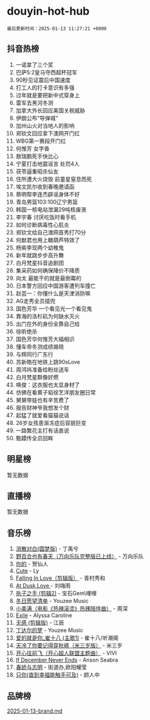 # douyin-hot-hub

`最后更新时间：2025-01-13 11:27:21 +0800`

## 抖音热榜

1. 一诺拿了三个奖
1. 巴萨5:2皇马夺西超杯冠军
1. 90秒见证震后中国速度
1. 打工人的打卡意识有多强
1. 过年就是要把新中式穿身上
1. 雷军去黑河冬测
1. 加拿大外长回应美国关税威胁
1. 伊朗公布“导弹城”
1. 加州山火对当地人的影响
1. 郑钦文回应拿下澳网开门红
1. WBG第一赛段开门红
1. 何惟芳 女字香
1. 敖瑞鹏死手快比心
1. 宁夏打击地震谣言 处罚4人
1. 茯苓逼重昭杀仙友
1. 住所遭大火烧毁 前童星窒息而死
1. 埃文凯尔收到春晚邀请函
1. 蔡明帮李连杰辟谣身体不好
1. 青岛男篮103:100辽宁男篮
1. 韩国一核电站泄漏29吨核废液
1. 李宇春 讨厌吃饭时看手机
1. 如何诊断病毒性心肌炎
1. 郑钦文给自己澳网首秀打70分
1. 何猷君也用上糖葫芦特效了
1. 杨紫李现两个幼稚鬼
1. 新年就跳步步高升舞
1. 白月梵星抖音追剧团
1. 集采药如何确保降价不降质
1. 向太 最能干的就是最倒霉的
1. 日本警方回应中国游客遭列车撞亡
1. 赵芸一：你懂什么是天津消防嘛
1. AG走秀全员插兜
1. 国色芳华 一个看见光一个看见鬼
1. 靠海的洛杉矶为何缺水灭火
1. 出门在外的身份全靠自己给
1. 徐昕绝杀
1. 国色芳华何惟芳大福相识
1. 懂车帝冬测成绩揭晓
1. 与辉同行广东行
1. 苏新皓在地铁上跳90sLove
1. 周鸿祎准备给粉丝送车
1. 白月梵星群像好燃
1. 唤俊：这衣服也太显身材了
1. 仿佛在看黄子韬徐艺洋朋友圈日常
1. 舅舅带娃也有辛苦费了
1. 报告财神爷我想发个财
1. 起猛了就爱看猫猫说话
1. 26岁女孩患渐冻症后容貌巨变
1. 一路繁花主打有话直说
1. 甄嬛传全员回眸

## 明星榜

暂无数据

## 直播榜

暂无数据

## 音乐榜

1. [消散对白(圆梦版)](https://sf5-hl-cdn-tos.douyinstatic.com/obj/tos-cn-ve-2774/og4jB5I5IizzoZVAAAzWgBMAsMDWoArfwBOiFs) - 丁禹兮
1. [野百合也有春天（万向乐队完整版已上线）](https://sf5-hl-cdn-tos.douyinstatic.com/obj/tos-cn-ve-2774/oMnUxhRAMiAGBqDtIPBQ7ACYQZFlJCftcgeDJE) - 万向乐队
1. [你的](https://sf5-hl-cdn-tos.douyinstatic.com/obj/tos-cn-ve-2774/oYuIeKf42jB7sEV6B2upMdpYAgfrQWj0FeRegh) - 贺仙人
1. [Cute](https://sf5-hl-cdn-tos.douyinstatic.com/obj/tos-cn-ve-2774/o4IbIzHWKAAB4wsS5qMBRiiAlEBGTpQRNfFvuo) - Ly
1. [Falling In Love（剪辑版）](https://sf5-hl-cdn-tos.douyinstatic.com/obj/tos-cn-ve-2774/o8ajpA8zzgBPahbBIO8AcKGBLJezFCRd1wfP9f) - 青村秀和
1. [ At Dusk  Love ](https://sf5-hl-cdn-tos.douyinstatic.com/obj/tos-cn-ve-2774/o8CrpCf5CaYgI4ZrtQgMQAFEfuGqNnRSDQAPBc) - 刘嗨雨
1. [执子之手 (剪辑2)](https://sf5-hl-cdn-tos.douyinstatic.com/obj/tos-cn-ve-2774/oUoZLQjCc31XzqsBnBQUNgeKtYPBcgbFDwtfcu) - 宝石Gem\哩哩
1. [冬日愿望清单](https://sf5-hl-cdn-tos.douyinstatic.com/obj/tos-cn-ve-2774/oIIgUOeamCFCVAzxN6MFRLIBlLGpUqQxeeHrLE) - Youzee Music
1. [小美满（电影《热辣滚烫》热辣陪伴曲）](https://sf5-hl-cdn-tos.douyinstatic.com/obj/tos-cn-ve-2774/o0GAn2lSgfZIDUgtevCGDQYnFg4CwnrBaxbTZL) - 周深
1. [Exile](https://sf5-hl-cdn-tos.douyinstatic.com/obj/tos-cn-ve-2774/oYj4gAQTknKE3WW0Je8KGmQ7z1cA4FefwtbufD) - Alyssa Caroline
1. [无感 (剪辑版)](https://sf5-hl-cdn-tos.douyinstatic.com/obj/tos-cn-ve-2774/o0eIsUzJBDlQaQFC5OFlgbMEZC1TFYBftOBn6p) - 江辰
1. [丁达尔的梦](https://sf5-hl-cdn-tos.douyinstatic.com/obj/tos-cn-ve-2774/oMU3WirUZBVQkAC9ccG5P2IQirziZM2RTInUY) - Youzee Music
1. [爱的就是你_崔十八 (主歌1)](https://sf5-hl-cdn-tos.douyinstatic.com/obj/tos-cn-ve-2774/oI5BO5DhFZ6UTcNCnZaOCBLtZ7WIMQGfgnXf5E) - 崔十八/听潮阁
1. [天冷了你要记得穿秋裤（米三岁版）](https://sf5-hl-cdn-tos.douyinstatic.com/obj/tos-cn-ve-2774/oQlIwVIDWiZ6BQilAorS7MA0AgCkQDvcZAdm1) - 米三岁
1. [开心往前飞（开心超人联盟主题曲）](https://sf5-hl-cdn-tos.douyinstatic.com/obj/tos-cn-ve-2774/9d8fb7c82cf1421fb93a9fe925275e0a) - VIVI
1. [If December Never Ends](https://sf5-hl-cdn-tos.douyinstatic.com/obj/tos-cn-ve-2774/oY1IQMoTgCFIBg8RZifyqlBBt1UFgitTYmxeOS) - Anson Seabra
1. [春娇与志明](https://sf5-hl-cdn-tos.douyinstatic.com/obj/tos-cn-ve-2774/e530d8fceb7044b39707d7f9ff54add1) - 街道办,欧阳耀莹
1. [只你(直到幸福能触手可及)](https://sf5-hl-cdn-tos.douyinstatic.com/obj/tos-cn-ve-2774/o0lBkRDzFTeaVSUz3ZZSCBVtZ5DIMQGfgmEAuE) - 颜人中

## 品牌榜

[2025-01-13-brand.md](2025-01-13-brand.md)
